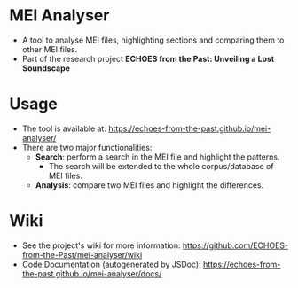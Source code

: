 # MEI Analyser
- A tool to analyse MEI files, highlighting sections and comparing them to other MEI files.
- Part of the research project **ECHOES from the Past: Unveiling a Lost Soundscape**

# Usage
- The tool is available at: https://echoes-from-the-past.github.io/mei-analyser/
- There are two major functionalities:
  - **Search**: perform a search in the MEI file and highlight the patterns.
    - The search will be extended to the whole corpus/database of MEI files.
  - **Analysis**: compare two MEI files and highlight the differences.

# Wiki
- See the project's wiki for more information: https://github.com/ECHOES-from-the-Past/mei-analyser/wiki
- Code Documentation (autogenerated by JSDoc): https://echoes-from-the-past.github.io/mei-analyser/docs/


